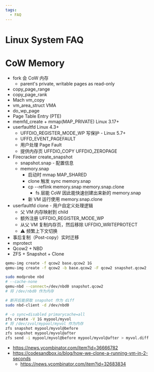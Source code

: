```yaml
---
tags:
  - FAQ
---
```


# Linux System FAQ

# CoW Memory

- fork 会 CoW 内存
  - parent's private, writable pages as read-only
- copy_page_range
- copy_page_rank
- Mach vm_copy
- vm_area_struct VMA
- do_wp_page
- Page Table Entry (PTE)
- memfd_create + mmap(MAP_PRIVATE) Linux 3.17+
- userfaultfd Linux 4.3+
  - UFFDIO_REGISTER_MODE_WP 写保护 - Linux 5.7+
  - UFFD_EVENT_PAGEFAULT
  - 用户处理 Page Fault
  - 提供内存页 UFFDIO_COPY UFFDIO_ZEROPAGE
- Firecracker create_snapshot
  - snapshot.snap - 配置信息
  - memory.snap
    - 启动时 mmap MAP_SHARED
    - clone 触发 sync memory.snap
    - cp --reflink memory.snap memory.snap.clone
      - fs 层能 CoW 因此能快速创建出来新的 memory.snap
    - 新 VM 运行使用 memory.snap.clone
- userfaultfd clone - 用户自定义处理逻辑
  - 父 VM 内存映射到 child
  - 额外注册 UFFDIO_REGISTER_MODE_WP
  - 从父 VM 复制内存页，然后移除 UFFDIO_WRITEPROTECT
  - ⚠️ 频繁上下文切换
- 事后复制（Post-copy）实时迁移
- mprotect
- Qcow2 + NBD
- ZFS + Snapshot + Clone

```bash
qemu-img create -f qcow2 base.qcow2 1G
qemu-img create -f qcow2 -b base.qcow2 -F qcow2 snapshot.qcow2

sudo modprobe nbd
# --cache-none
qemu-nbd --connect=/dev/nbd0 snapshot.qcow2
# 将 /dev/nbd0 作为内存

# 断开后能获取 snapshot 作为 diff
sudo nbd-client -d /dev/nbd0

# -o sync=disabled primarycache=all
zfs create -V 1G mypool/myvol
# 将 /dev/zvol/mypool/myvol 作为内存
zfs snapshot mypool/myvol@before
zfs snapshot mypool/myvol@after
zfs send -i mypool/myvol@before mypool/myvol@after > myvol.diff
```

- https://news.ycombinator.com/item?id=36666782
- https://codesandbox.io/blog/how-we-clone-a-running-vm-in-2-seconds
  - https://news.ycombinator.com/item?id=32683834
